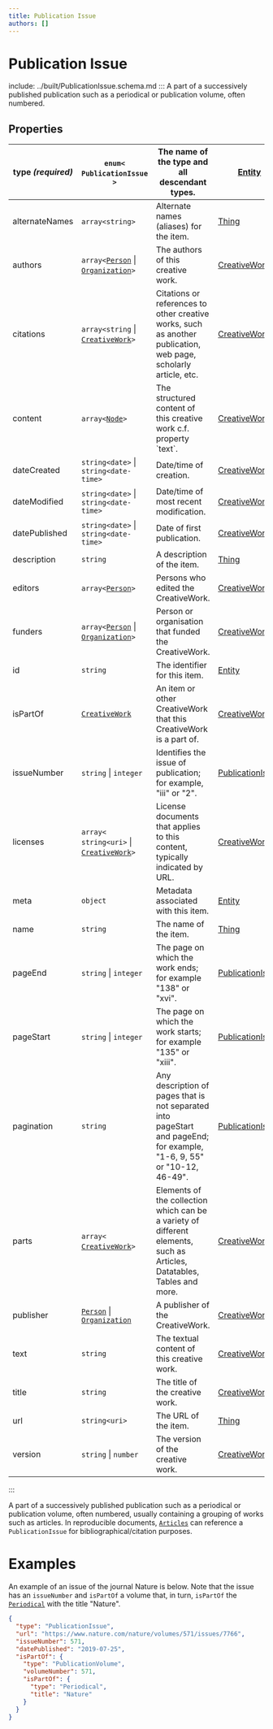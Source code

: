 ```yaml
---
title: Publication Issue
authors: []
---
```


# Publication Issue

include: ../built/PublicationIssue.schema.md
:::
A part of a successively published publication such as a periodical or publication volume, often numbered.

## Properties

| **type _(required)_** | `enum<`​`PublicationIssue`​`>`                                                  | The name of the type and all descendant types.                                                                          | [Entity](./Entity.html)                     |
| --------------------- | ------------------------------------------------------------------------------- | ----------------------------------------------------------------------------------------------------------------------- | ------------------------------------------- |
| alternateNames        | `array<`​`string`​`>`                                                           | Alternate names (aliases) for the item.                                                                                 | [Thing](./Thing.html)                       |
| authors               | `array<`​[`Person`](./Person.html) \| [`Organization`](./Organization.html)​`>` | The authors of this creative work.                                                                                      | [CreativeWork](./CreativeWork.html)         |
| citations             | `array<`​`string` \| [`CreativeWork`](./CreativeWork.html)​`>`                  | Citations or references to other creative works, such as another publication, web page, scholarly article, etc.         | [CreativeWork](./CreativeWork.html)         |
| content               | `array<`​[`Node`](./Node.html)​`>`                                              | The structured content of this creative work c.f. property \`text\`.                                                    | [CreativeWork](./CreativeWork.html)         |
| dateCreated           | `string<date>` \| `string<date-time>`                                           | Date/time of creation.                                                                                                  | [CreativeWork](./CreativeWork.html)         |
| dateModified          | `string<date>` \| `string<date-time>`                                           | Date/time of most recent modification.                                                                                  | [CreativeWork](./CreativeWork.html)         |
| datePublished         | `string<date>` \| `string<date-time>`                                           | Date of first publication.                                                                                              | [CreativeWork](./CreativeWork.html)         |
| description           | `string`                                                                        | A description of the item.                                                                                              | [Thing](./Thing.html)                       |
| editors               | `array<`​[`Person`](./Person.html)​`>`                                          | Persons who edited the CreativeWork.                                                                                    | [CreativeWork](./CreativeWork.html)         |
| funders               | `array<`​[`Person`](./Person.html) \| [`Organization`](./Organization.html)​`>` | Person or organisation that funded the CreativeWork.                                                                    | [CreativeWork](./CreativeWork.html)         |
| id                    | `string`                                                                        | The identifier for this item.                                                                                           | [Entity](./Entity.html)                     |
| isPartOf              | [`CreativeWork`](./CreativeWork.html)                                           | An item or other CreativeWork that this CreativeWork is a part of.                                                      | [CreativeWork](./CreativeWork.html)         |
| issueNumber           | `string` \| `integer`                                                           | Identifies the issue of publication; for example, "iii" or "2".                                                         | [PublicationIssue](./PublicationIssue.html) |
| licenses              | `array<`​`string<uri>` \| [`CreativeWork`](./CreativeWork.html)​`>`             | License documents that applies to this content, typically indicated by URL.                                             | [CreativeWork](./CreativeWork.html)         |
| meta                  | `object`                                                                        | Metadata associated with this item.                                                                                     | [Entity](./Entity.html)                     |
| name                  | `string`                                                                        | The name of the item.                                                                                                   | [Thing](./Thing.html)                       |
| pageEnd               | `string` \| `integer`                                                           | The page on which the work ends; for example "138" or "xvi".                                                            | [PublicationIssue](./PublicationIssue.html) |
| pageStart             | `string` \| `integer`                                                           | The page on which the work starts; for example "135" or "xiii".                                                         | [PublicationIssue](./PublicationIssue.html) |
| pagination            | `string`                                                                        | Any description of pages that is not separated into pageStart and pageEnd; for example, "1-6, 9, 55" or "10-12, 46-49". | [PublicationIssue](./PublicationIssue.html) |
| parts                 | `array<`​[`CreativeWork`](./CreativeWork.html)​`>`                              | Elements of the collection which can be a variety of different elements, such as Articles, Datatables, Tables and more. | [CreativeWork](./CreativeWork.html)         |
| publisher             | [`Person`](./Person.html) \| [`Organization`](./Organization.html)              | A publisher of the CreativeWork.                                                                                        | [CreativeWork](./CreativeWork.html)         |
| text                  | `string`                                                                        | The textual content of this creative work.                                                                              | [CreativeWork](./CreativeWork.html)         |
| title                 | `string`                                                                        | The title of the creative work.                                                                                         | [CreativeWork](./CreativeWork.html)         |
| url                   | `string<uri>`                                                                   | The URL of the item.                                                                                                    | [Thing](./Thing.html)                       |
| version               | `string` \| `number`                                                            | The version of the creative work.                                                                                       | [CreativeWork](./CreativeWork.html)         |

:::

A part of a successively published publication such as a periodical or publication volume, often numbered, usually
containing a grouping of works such as articles. In reproducible documents, [`Articles`](./Article.html) can reference
a `PublicationIssue` for bibliographical/citation purposes.

# Examples

An example of an issue of the journal Nature is below. Note that the issue has an `issueNumber` and `isPartOf` a volume
that, in turn, `isPartOf` the [`Periodical`](./Periodical.html) with the title "Nature".

```json validate
{
  "type": "PublicationIssue",
  "url": "https://www.nature.com/nature/volumes/571/issues/7766",
  "issueNumber": 571,
  "datePublished": "2019-07-25",
  "isPartOf": {
    "type": "PublicationVolume",
    "volumeNumber": 571,
    "isPartOf": {
      "type": "Periodical",
      "title": "Nature"
    }
  }
}
```

